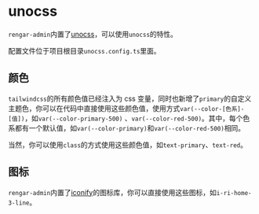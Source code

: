 # unocss

`rengar-admin`内置了[unocss](https://unocss.dev/)，可以使用`unocss`的特性。

配置文件位于项目根目录`unocss.config.ts`里面。

## 颜色

`tailwindcss`的所有颜色值已经注入为 css 变量，同时也新增了`primary`的自定义主题色，你可以在代码中直接使用这些颜色值，使用方式`var(--color-[色系]-[值])`，如`var(--color-primary-500)` 、`var(--color-red-500)`。其中，每个色系都有一个默认值，如`var(--color-primary)`和`var(--color-red-500)`相同。

当然，你可以使用`class`的方式使用这些颜色值，如`text-primary`、`text-red`。

## 图标

`rengar-admin`内置了[iconify](https://icones.js.org/)的图标库，你可以直接使用这些图标，如`i-ri-home-3-line`。
